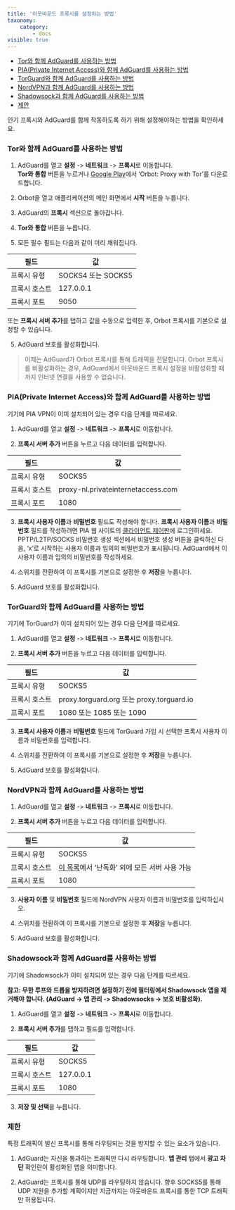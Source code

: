 ```yaml
---
title: '아웃바운드 프록시를 설정하는 방법'
taxonomy:
    category:
        - docs
visible: true
---
```


* [Tor와 함께 AdGuard를 사용하는 방법](#tor)
* [PIA(Private Internet Access)와 함께 AdGuard를 사용하는 방법](#pia)
* [TorGuard와 함께 AdGuard를 사용하는 방법](#torguard)
* [NordVPN과 함께 AdGuard를 사용하는 방법](#nordvpn)
* [Shadowsock과 함께 AdGuard를 사용하는 방법](#shadowsocks)
* [제안](#limitations)

인기 프록시와 AdGuard를 함께 작동하도록 하기 위해 설정해야하는 방법을 확인하세요. 

<a name="tor"></a>
### Tor와 함께 AdGuard를 사용하는 방법

1. AdGuard를 열고 **설정** -> **네트워크** -> **프록시**로 이동합니다.  
**Tor와 통합** 버튼을 누르거나 [Google Play](https://play.google.com/store/apps/details?id=org.torproject.android&noprocess)에서 ‘Orbot: Proxy with Tor’를 다운로드합니다.

2. Orbot을 열고 애플리케이션의 메인 화면에서 **시작** 버튼을 누릅니다.

2. AdGuard의 **프록시** 섹션으로 돌아갑니다.

3. **Tor와 통합** 버튼을 누릅니다.

4. 모든 필수 필드는 다음과 같이 미리 채워집니다.

필드    |  값
-------    | --------- 
프록시 유형 | SOCKS4 또는 SOCKS5
프록시 호스트 | 127.0.0.1
프록시 포트 | 9050
   
또는 **프록시 서버 추가**를 탭하고 값을 수동으로 입력한 후, Orbot 프록시를 기본으로 설정할 수 있습니다.   

5. AdGuard 보호를 활성화합니다.

> 이제는 AdGuard가 Orbot 프록시를 통해 트래픽을 전달합니다. Orbot 프록시를 비활성화하는 경우, AdGuard에서 아웃바운드 프록시 설정을 비활성화할 때까지 인터넷 연결을 사용할 수 없습니다.

<a name="pia"></a>
### PIA(Private Internet Access)와 함께 AdGuard를 사용하는 방법

기기에 PIA VPN이 이미 설치되어 있는 경우 다음 단계를 따르세요.

1. AdGuard를 열고 **설정** -> **네트워크** -> **프록시**로 이동합니다.  

2. **프록시 서버 추가** 버튼을 누르고 다음 데이터를 입력합니다.
 
필드     |  값
-------    | --------- 
프록시 유형 | SOCKS5
프록시 호스트 | proxy-nl.privateinternetaccess.com
프록시 포트 | 1080
	
3. **프록시 사용자 이름**과 **비밀번호** 필드도 작성해야 합니다. **프록시 사용자 이름**과 **비밀번호** 필드를 작성하려면 PIA 웹 사이트의 [클라이언트 제어판](https://www.privateinternetaccess.com/pages/client-sign-in )에 로그인하세요. PPTP/L2TP/SOCKS 비밀번호 생성 섹션에서 비밀번호 생성 버튼을 클릭하신 다음, ‘x’로 시작하는 사용자 이름과 임의의 비밀번호가 표시됩니다. AdGuard에서 이 사용자 이름과 임의의 비밀번호를 작성하세요.

4. 스위치를 전환하여 이 프록시를 기본으로 설정한 후 **저장**을 누릅니다.

5. AdGuard 보호를 활성화합니다.

<a name="torguard"></a>
### TorGuard와 함께 AdGuard를 사용하는 방법

기기에 TorGuard가 이미 설치되어 있는 경우 다음 단계를 따르세요.

1. AdGuard를 열고 **설정** -> **네트워크** -> **프록시**로 이동합니다.  

2. **프록시 서버 추가** 버튼을 누르고 다음 데이터를 입력합니다.

필드      |  값
-------    | --------- 
프록시 유형 | SOCKS5 
프록시 호스트 | proxy.torguard.org 또는 proxy.torguard.io
프록시 포트 | 1080 또는 1085 또는 1090 
	
3. **프록시 사용자 이름**과 **비밀번호** 필드에 TorGuard 가입 시 선택한 프록시 사용자 이름과 비밀번호를 입력합니다.

4. 스위치를 전환하여 이 프록시를 기본으로 설정한 후 **저장**을 누릅니다.

5. AdGuard 보호를 활성화합니다.

<a name="nordvpn"></a>
### NordVPN과 함께 AdGuard를 사용하는 방법

1. AdGuard를 열고 **설정** -> **네트워크** -> **프록시**로 이동합니다.  

2. **프록시 서버 추가** 버튼을 누르고 다음 데이터를 입력합니다.


필드    |  값
-------    | --------- 
프록시 유형 | SOCKS5 
프록시 호스트 | [이 목록](https://nordvpn.com/servers/)에서 ‘난독화’ 외에 모든 서버 사용 가능 
프록시 포트 | 1080

3. **사용자 이름** 및 **비밀번호** 필드에 NordVPN 사용자 이름과 비밀번호를 입력하십시오.

4. 스위치를 전환하여 이 프록시를 기본으로 설정한 후 **저장**을 누릅니다.

5. AdGuard 보호를 활성화합니다.

<a id="shadowsocks"></a>

### Shadowsock과 함께 AdGuard를 사용하는 방법

기기에 Shadowsock가 이미 설치되어 있는 경우 다음 단계를 따르세요.

**참고: 무한 루프와 드롭을 방지하려면 설정하기 전에 필터링에서 Shadowsock 앱을 제거해야 합니다. (AdGuard -> 앱 관리 -> Shadowsocks -> 보호 비활성화).**

1. AdGuard를 열고  **설정** -> **네트워크** -> **프록시**로 이동합니다.

2. **프록시 서버 추가**를 탭하고 필드를 입력합니다.

필드    |  값
-------    | ---------
프록시 유형 | SOCKS5
프록시 호스트 | 127.0.0.1
프록시 포트 | 1080

3. **저장 및 선택**을 누릅니다.

<a name="limitations"></a>

### 제한

특정 트래픽이 발신 프록시를 통해 라우팅되는 것을 방지할 수 있는 요소가 있습니다. 

1. AdGuard는 자신을 통과하는 트래픽만 다시 라우팅합니다. **앱 관리** 탭에서 **광고 차단** 확인란이 활성화된 앱을 의미합니다.

2. AdGuard는 프록시를 통해 UDP를 라우팅하지 않습니다. 향후 SOCKS5를 통해 UDP 지원을 추가할 계획이지만 지금까지는 아웃바운드 프록시를 통한 TCP 트래픽만 허용됩니다.
